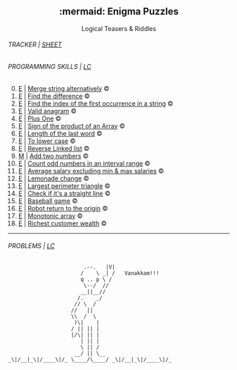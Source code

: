 <div align=center>
  <h2>:mermaid: Enigma Puzzles</h2>
  Logical Teasers & Riddles
</div>
 

<h6>TRACKER | <a href="https://1drv.ms/x/c/cbde7499c4ca2e8c/EZAt2w_Zyd1GmF71id8q2b0BkEsUJ72D2reFDeS4QhiAlA?e=OCjvfc">SHEET</a></h6>
<h6>PROGRAMMING SKILLS | <a href="https://leetcode.com/studyplan/programming-skills/">LC</a></h6>
<ol start="0">
  <li><a href="https://leetcode.com/problems/merge-strings-alternately/">E</a> | <a href="the_riddles/1768_merge_strings_alternatively">Merge string alternatively</a> ©️</li>
  <li><a href="https://leetcode.com/problems/find-the-difference/">E</a> | <a href="the_riddles/389_find_the_difference">Find the difference</a> ©️</li>
  <li><a href="https://leetcode.com/problems/find-the-index-of-the-first-occurrence-in-a-string/">E</a> | <a href="the_riddles/28_find_index_of_first_occurrence_in_string">Find the index of the first occurrence in a string</a> ©️</li>
  <li><a href="https://leetcode.com/problems/valid-anagram/">E</a> | <a href="the_riddles/242_valid_anagram">Valid anagram</a> ©️</li>
  <li><a href="https://leetcode.com/problems/plus-one">E</a> | <a href="the_riddles/66_plus_one">Plus One</a> ©️</li>
  <li><a href="https://leetcode.com/problems/sign-of-the-product-of-an-array/">E</a> | <a href="the_riddles/1822_sign_of_product_of_an_array">Sign of the product of an Array</a> ©️</li>
  <li><a href="https://leetcode.com/problems/length-of-last-word">E</a> | <a href="the_riddles/58_length_of_last_word">Length of the last word</a> ©️</li>
  <li><a href="https://leetcode.com/problems/to-lower-case">E</a> | <a href="the_riddles/709_to_lower_case">To lower case</a> ©️</li>
  <li><a href="https://leetcode.com/problems/reverse-linked-list">E</a> | <a href="the_riddles/206_reverse_linked_list">Reverse Linked list</a> ©️</li>
  <li><a href="https://leetcode.com/problems/add-two-numbers">M</a> | <a href="the_riddles/2_add_two_numbers">Add two numbers</a> ©️</li>
  <li><a href="https://leetcode.com/problems/count-odd-numbers-in-an-interval-range/">E</a> | <a href="the_riddles/1523_count_odd_number_in_interval_range">Count odd numbers in an interval range</a> ©️</li>
  <li><a href="https://leetcode.com/problems/average-salary-excluding-the-minimum-and-maximum-salary/">E</a> | <a href="the_riddles/1491_average_salary_excluding_min_and_max_salaries">Average salary excluding min & max salaries</a> ©️</li>
  <li><a href="https://leetcode.com/problems/lemonade-change">E</a> | <a href="the_riddles/860_lemonade_change">Lemonade change</a> ©️</li>
  <li><a href="https://leetcode.com/problems/largest-perimeter-triangle/">E</a> | <a href="the_riddles/976_largest_perimeter_triangle">Largest perimeter triangle</a> ©️</li>
  <li><a href="https://leetcode.com/problems/check-if-it-is-a-straight-line">E</a> | <a href="the_riddles/1232_check_if_its_straight_line">Check if it's a straight line</a> ©️</li>
  <li><a href="https://leetcode.com/problems/baseball-game">E</a> | <a href="the_riddles/682_baseball_game">Baseball game</a> ©️</li>
  <li><a href="https://leetcode.com/problems/robot-return-to-origin">E</a> | <a href="the_riddles/657_robot_return_to_origin">Robot return to the origin</a> ©️</li>
  <li><a href="https://leetcode.com/problems/monotonic-array/">E</a> | <a href="the_riddles/896_monotonic_array">Monotonic array</a> ©️</li>
  <li><a href="https://leetcode.com/problems/richest-customer-wealth">E</a> | <a href="the_riddles/1672_richest_customer_wealth">Richest customer wealth</a> ©️</li>
</ol>


---


<h6>PROBLEMS | <a href="https://leetcode.com/">LC</a></h6>


```
                        .--.   |V|
                       /    \ _| /   Vanakkam!!!
                       q .. p \ /
                        \--/  //
                       __||__//
                      /.    _/
                     // \  /
                    //   ||
                    \\  /  \
                     )\|    |
                    / || || |
                    |/\| || |
                       | || |
                       \ || /
                     __/ || \__
_\|/__|_\|/____\|/_ \____/\____/ _\|/__|_\|/____\|/_
```

